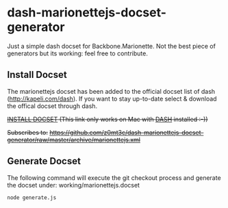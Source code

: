 dash-marionettejs-docset-generator
==================================
Just a simple dash docset for Backbone.Marionette. Not the best piece of generators but its working: feel free to contribute.

Install Docset
--------------
The marionettejs docset has been added to the official docset list of dash (http://kapeli.com/dash). If you want to stay up-to-date select & download the offical docset through dash.

~~<a href="http://is.gd/MhyAmv">INSTALL DOCSET</a> (This link only works on Mac with [DASH](https://itunes.apple.com/de/app/dash-docs-snippets/id458034879?mt=12) installed :-))~~

~~Subscribes to:~~
~~https://github.com/z0mt3c/dash-marionettejs-docset-generator/raw/master/archive/marionettejs.xml~~


Generate Docset
---------------
The following command will execute the git checkout process and generate the docset under: working/marionettejs.docset

    node generate.js
